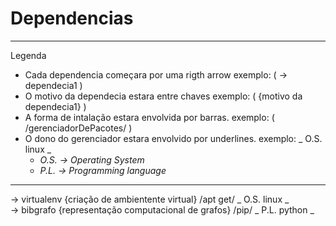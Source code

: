 # Dependencias

---

Legenda

- Cada dependencia começara por uma rigth arrow 
    exemplo: ( → dependecia1 )
- O motivo da dependecia estara entre chaves
    exemplo: ( {motivo da dependecia1} )
- A forma de intalação estara envolvida por barras.
    exemplo: ( /gerenciadorDePacotes/ )
- O dono do gerenciador estara envolvido por underlines.
    exemplo: _ O.S. linux _
    - _O.S. → Operating System_
    - _P.L. → Programming language_

---

→ virtualenv {criação de ambientente virtual} /apt get/ _ O.S. linux _
<br>
→ bibgrafo {representação computacional de grafos} /pip/ _ P.L. python _

